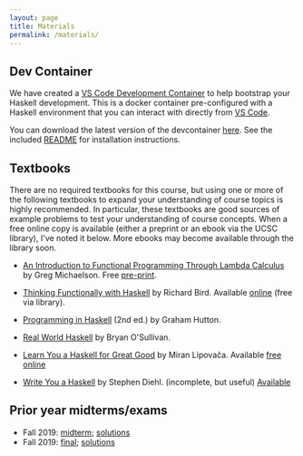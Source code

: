 ```yaml
---
layout: page
title: Materials
permalink: /materials/
---
```

## Dev Container

We have created a [VS Code Development Container](https://code.visualstudio.com/docs/remote/containers) to
help bootstrap your Haskell development. This is a docker container pre-configured with 
a Haskell environment that you can interact with directly from [VS Code](https://code.visualstudio.com/Download).

You can download the latest version of the devcontainer [here](https://github.com/UCSC-CSE-114A/cs114a-devcontainer/releases/latest). See the included [README](https://github.com/UCSC-CSE-114A/cs114a-devcontainer) for installation instructions.

## Textbooks
There are no required textbooks for this course, but using one or more of the
following textbooks to expand your understanding of course topics is highly
recommended. In particular, these textbooks are good sources of example
problems to test your understanding of course concepts. When a free online copy
is available (either a preprint or an ebook via the UCSC library), I've noted
it below. More ebooks may become available through the library soon.

* <u>An Introduction to Functional Programming Through Lambda Calculus</u> by Greg Michaelson.
       Free [pre-print](https://www.cs.rochester.edu/~brown/173/readings/LCBook.pdf).

* <u>Thinking Functionally with Haskell</u> by Richard Bird.
         Available 
[online](https://ucsc.primo.exlibrisgroup.com/discovery/fulldisplay?docid=alma991024922807004876&context=L&vid=01CDL_SCR_INST:USCS&search_scope=MyInst_and_CI&tab=Everything&lang=en) (free via library).

* <u>Programming in Haskell</u> (2nd ed.) by Graham Hutton.

* <u>Real World Haskell</u> by Bryan O'Sullivan.

* <u>Learn You a Haskell for Great Good</u> by Miran Lipovača. Available [free online](http://learnyouahaskell.com/)

* <u>Write You a Haskell</u> by Stephen Diehl. (incomplete, but useful) [Available](http://dev.stephendiehl.com/fun/)

## Prior year midterms/exams

* Fall 2019: [midterm](/static_files/materials/midterm-fall19.pdf); [solutions](/static_files/materials/midterm-fall19-solutions.pdf)
* Fall 2019: [final](/static_files/materials/final-fall19.pdf); [solutions](/static_files/materials/final-fall19-solutions.pdf) 
